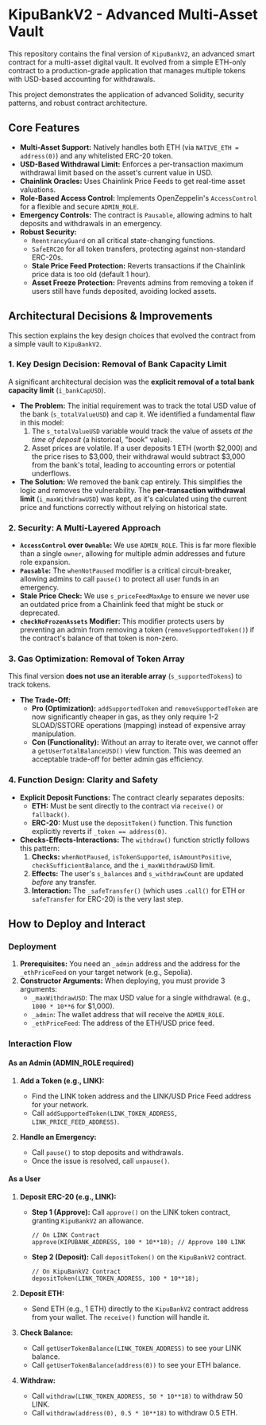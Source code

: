 # KipuBankV2 - Advanced Multi-Asset Vault

This repository contains the final version of `KipuBankV2`, an advanced smart contract for a multi-asset digital vault. It evolved from a simple ETH-only contract to a production-grade application that manages multiple tokens with USD-based accounting for withdrawals.

This project demonstrates the application of advanced Solidity, security patterns, and robust contract architecture.

## Core Features

* **Multi-Asset Support:** Natively handles both ETH (via `NATIVE_ETH = address(0)`) and any whitelisted ERC-20 token.
* **USD-Based Withdrawal Limit:** Enforces a per-transaction maximum withdrawal limit based on the asset's current value in USD.
* **Chainlink Oracles:** Uses Chainlink Price Feeds to get real-time asset valuations.
* **Role-Based Access Control:** Implements OpenZeppelin's `AccessControl` for a flexible and secure `ADMIN_ROLE`.
* **Emergency Controls:** The contract is `Pausable`, allowing admins to halt deposits and withdrawals in an emergency.
* **Robust Security:**
    * `ReentrancyGuard` on all critical state-changing functions.
    * `SafeERC20` for all token transfers, protecting against non-standard ERC-20s.
    * **Stale Price Feed Protection:** Reverts transactions if the Chainlink price data is too old (default 1 hour).
    * **Asset Freeze Protection:** Prevents admins from removing a token if users still have funds deposited, avoiding locked assets.

## Architectural Decisions & Improvements

This section explains the key design choices that evolved the contract from a simple vault to `KipuBankV2`.

### 1. Key Design Decision: Removal of Bank Capacity Limit

A significant architectural decision was the **explicit removal of a total bank capacity limit** (`i_bankCapUSD`).

* **The Problem:** The initial requirement was to track the total USD value of the bank (`s_totalValueUSD`) and cap it. We identified a fundamental flaw in this model:
    1.  The `s_totalValueUSD` variable would track the value of assets *at the time of deposit* (a historical, "book" value).
    2.  Asset prices are volatile. If a user deposits 1 ETH (worth $2,000) and the price rises to $3,000, their withdrawal would subtract $3,000 from the bank's total, leading to accounting errors or potential underflows.
* **The Solution:** We removed the bank cap entirely. This simplifies the logic and removes the vulnerability. The **per-transaction withdrawal limit** (`i_maxWithdrawUSD`) was kept, as it's calculated using the current price and functions correctly without relying on historical state.

### 2. Security: A Multi-Layered Approach

* **`AccessControl` over `Ownable`:** We use `ADMIN_ROLE`. This is far more flexible than a single `owner`, allowing for multiple admin addresses and future role expansion.
* **`Pausable`:** The `whenNotPaused` modifier is a critical circuit-breaker, allowing admins to call `pause()` to protect all user funds in an emergency.
* **Stale Price Check:** We use `s_priceFeedMaxAge` to ensure we never use an outdated price from a Chainlink feed that might be stuck or deprecated.
* **`checkNoFrozenAssets` Modifier:** This modifier protects users by preventing an admin from removing a token (`removeSupportedToken()`) if the contract's balance of that token is non-zero.

### 3. Gas Optimization: Removal of Token Array

This final version **does not use an iterable array** (`s_supportedTokens`) to track tokens.

* **The Trade-Off:**
    * **Pro (Optimization):** `addSupportedToken` and `removeSupportedToken` are now significantly cheaper in gas, as they only require 1-2 SLOAD/SSTORE operations (mapping) instead of expensive array manipulation.
    * **Con (Functionality):** Without an array to iterate over, we cannot offer a `getUserTotalBalanceUSD()` view function. This was deemed an acceptable trade-off for better admin gas efficiency.

### 4. Function Design: Clarity and Safety

* **Explicit Deposit Functions:** The contract clearly separates deposits:
    * **ETH:** Must be sent directly to the contract via `receive()` or `fallback()`.
    * **ERC-20:** Must use the `depositToken()` function. This function explicitly reverts if `_token == address(0)`.
* **Checks-Effects-Interactions:** The `withdraw()` function strictly follows this pattern:
    1.  **Checks:** `whenNotPaused`, `isTokenSupported`, `isAmountPositive`, `checkSufficientBalance`, and the `i_maxWithdrawUSD` limit.
    2.  **Effects:** The user's `s_balances` and `s_withdrawCount` are updated *before* any transfer.
    3.  **Interaction:** The `_safeTransfer()` (which uses `.call()` for ETH or `safeTransfer` for ERC-20) is the very last step.

## How to Deploy and Interact

### Deployment

1.  **Prerequisites:** You need an `_admin` address and the address for the `_ethPriceFeed` on your target network (e.g., Sepolia).
2.  **Constructor Arguments:** When deploying, you must provide 3 arguments:
    * `_maxWithdrawUSD`: The max USD value for a single withdrawal. (e.g., `1000 * 10**6` for $1,000).
    * `_admin`: The wallet address that will receive the `ADMIN_ROLE`.
    * `_ethPriceFeed`: The address of the ETH/USD price feed.

### Interaction Flow

#### As an Admin (ADMIN\_ROLE required)

1.  **Add a Token (e.g., LINK):**
    * Find the LINK token address and the LINK/USD Price Feed address for your network.
    * Call `addSupportedToken(LINK_TOKEN_ADDRESS, LINK_PRICE_FEED_ADDRESS)`.

2.  **Handle an Emergency:**
    * Call `pause()` to stop deposits and withdrawals.
    * Once the issue is resolved, call `unpause()`.

#### As a User

1.  **Deposit ERC-20 (e.g., LINK):**
    * **Step 1 (Approve):** Call `approve()` on the LINK token contract, granting `KipuBankV2` an allowance.
        ```solidity
        // On LINK Contract
        approve(KIPUBANK_ADDRESS, 100 * 10**18); // Approve 100 LINK
        ```
    * **Step 2 (Deposit):** Call `depositToken()` on the `KipuBankV2` contract.
        ```solidity
        // On KipuBankV2 Contract
        depositToken(LINK_TOKEN_ADDRESS, 100 * 10**18);
        ```

2.  **Deposit ETH:**
    * Send ETH (e.g., 1 ETH) directly to the `KipuBankV2` contract address from your wallet. The `receive()` function will handle it.

3.  **Check Balance:**
    * Call `getUserTokenBalance(LINK_TOKEN_ADDRESS)` to see your LINK balance.
    * Call `getUserTokenBalance(address(0))` to see your ETH balance.

4.  **Withdraw:**
    * Call `withdraw(LINK_TOKEN_ADDRESS, 50 * 10**18)` to withdraw 50 LINK.
    * Call `withdraw(address(0), 0.5 * 10**18)` to withdraw 0.5 ETH.
